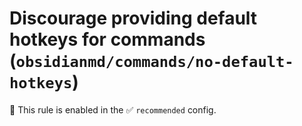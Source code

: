 # Discourage providing default hotkeys for commands (`obsidianmd/commands/no-default-hotkeys`)

💼 This rule is enabled in the ✅ `recommended` config.

<!-- end auto-generated rule header -->
